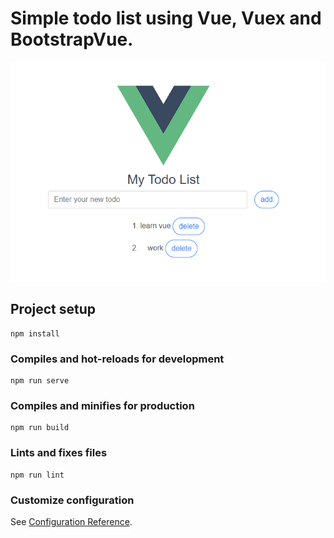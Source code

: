 # Simple todo list using Vue, Vuex and BootstrapVue.

![Image of Demo](https://github.com/baobaollf/vuex-todolist/blob/main/screenShot.PNG)

## Project setup
```
npm install
```

### Compiles and hot-reloads for development
```
npm run serve
```

### Compiles and minifies for production
```
npm run build
```

### Lints and fixes files
```
npm run lint
```

### Customize configuration
See [Configuration Reference](https://cli.vuejs.org/config/).

